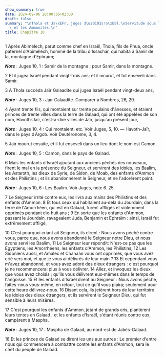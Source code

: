 ```yaml
---
show_summary: true
date: 2024-09-06 20:00:36+02:00
draft: false
summary: "\nThola et Ja\xEFr, juges d\u2019Isra\xEBl.\nServitude sous les Philistins\
  \ et les Ammonites.\n"
title: Chapitre 10
---
```





1 Après Abimélech, parut comme chef en Israël, Thola, fils de Phua, oncle paternel d'Abimélech, homme de la tribu d'Issachar, qui habita à Samir de la, montagne d'Ephraïm;

***Note*** :  Juges 10, 1 : Samir de la montagne ; pour Samir, dans la montagne.

2 Et il jugea Israël pendant vingt-trois ans; et il mourut, et fut enseveli dans Samir.


3 A Thola succéda Jaïr Galaadite qui jugea Israël pendant vingt-deux ans,

***Note*** :  Juges 10, 3 : Jaïr Galaadite. Comparer à Nombres, 26, 29.

4 Ayant trente fils, qui montaient sur trente poulains d'ânesses, et étaient princes de trente villes dans la terre de Galaad, qui ont été appelées de son nom, Havoth-Jaïr, c'est-à-dire villes de Jaïr, jusqu'au présent jour,

***Note*** :  Juges 10, 4 : Qui montaient, etc. Voir Juges, 5, 10. ― Havoth-Jaïr, dans le pays d’Argob. Voir Deutéronome, 3, 4.

5 Jaïr mourut ensuite, et il fut enseveli dans un lieu dont le nom est Camon.

***Note*** :  Juges 10, 5 : Camon, dans le pays de Galaad.


6 Mais les enfants d'Israël ajoutant aux anciens péchés des nouveaux, firent le mal en la présence du Seigneur, et servirent des idoles, les Baalim, les Astaroth, les dieux de Syrie, de Sidon, de Moab, des enfants d'Ammon et des Philistins ; et ils abandonnèrent le Seigneur, et ne l'adorèrent point.

***Note*** :  Juges 10, 6 : Les Baalim. Voir Juges, note 6. 25.

7 Le Seigneur irrité contre eux, les livra aux mains des Philistins et des enfants d'Ammon. 8 Et tous ceux qui habitaient au-delà du Jourdain, dans la terre de l'Amorrhéen, qui est en Galaad, furent affligés et violemment opprimés pendant dix-huit ans ; 9 En sorte que les enfants d'Ammon, passant le Jourdain, ravageaient Juda, Benjamin et Ephraïm : ainsi, Israël fut extrêmement affligé,


10 C'est pourquoi criant ait Seigneur, ils dirent : Nous avons péché contre vous, parce que, nous avons abandonné le Seigneur notre Dieu, et nous avons servi les Baalim, 11 Le Seigneur leur répondit: N'est-ce pas que les Egyptiens, les Amorrhéens, les enfants d'Ammon, les Philistins, 12 Les Sidoniens aussi, et Amalec et Chanaan vous ont opprimés, que vous avez crié vers moi, et que je vous ai délivrés de leur main ? 13 Et cependant vous m'avez abandonné, et vous avez adoré des dieux étrangers : c'est pourquoi je ne recommencerai plus à vous délivrer. 14 Allez, et invoquez les dieux que vous avez choisis ; qu'ils vous délivrent eux-mêmes dans le temps de l'angoisse. 15 Et les enfants d'Israël dirent au Seigneur : Nous avons péché, faites-nous vous-même, en retour, tout ce qu'il vous plaira; seulement pour cette heure délivrez-nous. 16 Disant cela, ils jetèrent hors de leur territoire les idoles des dieux étrangers, et ils servirent le Seigneur Dieu, qui fut sensible à leurs misères.


17 C'est pourquoi les enfants d'Ammon, jetant de grands cris, plantèrent leurs tentes en Galaad ; et les enfants d'Israël, s'étant réunis contre eux, campèrent à Maspha.

***Note*** :  Juges 10, 17 : Maspha de Galaad, au nord-est de Jabès-Galaad.

18 Et les princes de Galaad se dirent les uns aux autres : Le premier d'entre nous qui commencera à combattre contre les enfants d'Ammon, sera le chef du peuple de Galaad.

